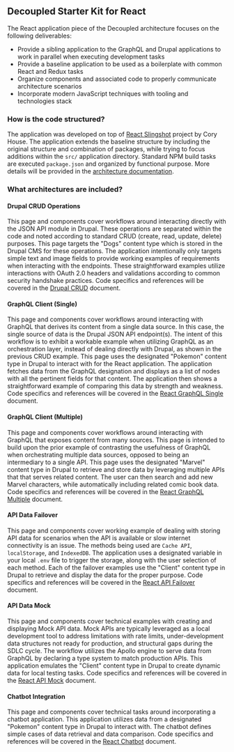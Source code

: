 ## Decoupled Starter Kit for React

The React application piece of the Decoupled architecture focuses on the following deliverables: 

- Provide a sibling application to the GraphQL and Drupal applications to work in parallel when executing development tasks
- Provide a baseline application to be used as a boilerplate with common React and Redux tasks
- Organize components and associated code to properly communicate architecture scenarios 
- Incorporate modern JavaScript techniques with tooling and technologies stack  


### How is the code structured?

The application was developed on top of [React Slingshot](https://github.com/coryhouse/react-slingshot) project by Cory House. The application extends the baseline structure by including the original structure and combination of packages, while trying to focus additions within the `src/` application directory. Standard NPM build tasks are executed `package.json` and organized by functional purpose. More details will be provided in the [architecture documentation](react-architecture.md). 


### What architectures are included?


#### Drupal CRUD Operations

This page and components cover workflows around interacting directly with the JSON API module in Drupal. These operations are separated within the code and noted according to standard CRUD (create, read, update, delete) purposes. This page targets the "Dogs" content type which is stored in the Drupal CMS for these operations. The application intentionally only targets simple text and image fields to provide working examples of requirements when interacting with the endpoints. These straightforward examples utilize interactions with OAuth 2.0 headers and validations according to common security handshake practices. Code specifics and references will be covered in the [Drupal CRUD](react-drupalcrud.md) document.

#### GraphQL Client (Single)

This page and components cover workflows around interacting with GraphQL that derives its content from a single data source. In this case, the single source of data is the Drupal JSON API endpoint(s). The intent of this workflow is to exhibit a workable example when utilizing GraphQL as an orchestration layer, instead of dealing directly with Drupal, as shown in the previous CRUD example. This page uses the designated "Pokemon" content type in Drupal to interact with for the React application. The application fetches data from the GraphQL designation and displays as a list of nodes with all the pertinent fields for that content. The application then shows a straightforward example of comparing this data by strength and weakness. Code specifics and references will be covered in the [React GraphQL Single](react-graphqlsingle.md) document.


####  GraphQL Client (Multiple)

This page and components cover workflows around interacting with GraphQL that exposes content from many sources. This page is intended to build upon the prior example of contrasting the usefulness of GraphQL when orchestrating multiple data sources, opposed to being an intermediary to a single API. This page uses the designated "Marvel" content type in Drupal to retrieve and store data by leveraging multiple APIs that that serves related content. The user can then search and add new Marvel characters, while automatically including related comic book data. Code specifics and references will be covered in the [React GraphQL Multiple](react-graphqlmultiple.md) document. 
 

####  API Data Failover

This page and components cover working example of dealing with storing API data for scenarios when the API is available or slow internet connectivity is an issue. The methods being used are `Cache API`, `localStorage`, and `IndexedDB`. The application uses a designated variable in your local `.env` file to trigger the storage, along with the user selection of each method. Each of the failover examples use the "Client" content type in Drupal to retrieve and display the data for the proper purpose. Code specifics and references will be covered in the [React API Failover](react-apifailover.md) document.


####  API Data Mock


This page and components cover technical examples with creating and displaying Mock API data. Mock APIs are typically leveraged as a local development tool to address limitations with rate limits, under-development data structures not ready for production, and structural gaps during the SDLC cycle. The workflow utilizes the Apollo engine to serve data from GraphQL by declaring a type system to match production APIs. This application emulates the "Client" content type in Drupal to create dynamic data for local testing tasks.  Code specifics and references will be covered in the [React API Mock](react-apimock.md) document.


####  Chatbot Integration

This page and components cover technical tasks around incorporating a chatbot application. This application utilizes data from a designated "Pokemon" content type in Drupal to interact with. The chatbot defines simple cases of data retrieval and data comparison. Code specifics and references will be covered in the [React Chatbot](react-chatbot.md) document.










